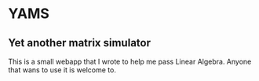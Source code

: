 # YAMS
## Yet another matrix simulator

This is a small webapp that I wrote to help me pass Linear Algebra. Anyone that wans to use it is welcome to. 